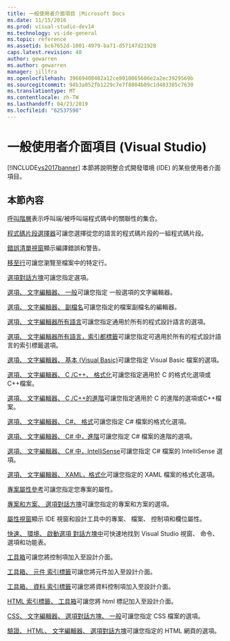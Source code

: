 ```yaml
---
title: 一般使用者介面項目 |Microsoft Docs
ms.date: 11/15/2016
ms.prod: visual-studio-dev14
ms.technology: vs-ide-general
ms.topic: reference
ms.assetid: bc67652d-1001-4979-ba71-d57147d21928
caps.latest.revision: 40
author: gewarren
ms.author: gewarren
manager: jillfra
ms.openlocfilehash: 39669408402a12ce8010865606e2a2ec3929569b
ms.sourcegitcommit: 94b3a052fb1229c7e7f8804b09c1d403385c7630
ms.translationtype: MT
ms.contentlocale: zh-TW
ms.lasthandoff: 04/23/2019
ms.locfileid: "62537598"
---
```

# <a name="general-user-interface-elements-visual-studio"></a>一般使用者介面項目 (Visual Studio)
[!INCLUDE[vs2017banner](../../includes/vs2017banner.md)]
本節將說明整合式開發環境 (IDE) 的某些使用者介面項目。

## <a name="in-this-section"></a>本節內容
 [呼叫階層](../../ide/reference/call-hierarchy.md)表示呼叫端/被呼叫端程式碼中的關聯性的集合。

 [程式碼片段選擇器](../../ide/reference/code-snippet-picker.md)可讓您選擇從您的語言的程式碼片段的一組程式碼片段。

 [錯誤清單視窗](../../ide/reference/error-list-window.md)顯示編譯錯誤和警告。

 [移至行](../../ide/reference/go-to-line.md)可讓您瀏覽至檔案中的特定行。

 [選項對話方塊](../../ide/reference/options-dialog-box-visual-studio.md)可讓您指定選項。

 [選項、 文字編輯器、 一般](../../ide/reference/options-text-editor-general.md)可讓您指定 一般選項的文字編輯器。

 [選項、 文字編輯器、 副檔名](../../ide/reference/options-text-editor-file-extension.md)可讓您指定的檔案副檔名的編輯器。

 [選項、 文字編輯器所有語言](../../ide/reference/options-text-editor-all-languages.md)可讓您指定通用於所有的程式設計語言的選項。

 [選項、 文字編輯器所有語言，索引都標籤](../../ide/reference/options-text-editor-all-languages-tabs.md)可讓您指定可適用於所有的程式設計語言的索引標籤選項。

 [選項、 文字編輯器、 基本 (Visual Basic)](../../ide/reference/options-text-editor-basic-visual-basic.md)可讓您指定 Visual Basic 檔案的選項。

 [選項、 文字編輯器、 C /C++、 格式化](../../ide/reference/options-text-editor-c-cpp-formatting.md)可讓您指定適用於 C 的格式化選項或C++檔案。

 [選項、 文字編輯器、 C /C++的進階](../../ide/reference/options-text-editor-c-cpp-advanced.md)可讓您指定適用於 C 的進階的選項或C++檔案。

 [選項、 文字編輯器、 C#、 格式](../../ide/reference/options-text-editor-csharp-formatting.md)可讓您指定 C# 檔案的格式化選項。

 [選項、 文字編輯器、 C# 中，進階](../../ide/reference/options-text-editor-csharp-advanced.md)可讓您指定 C# 檔案的進階的選項。

 [選項、 文字編輯器、 C# 中，IntelliSense](../../ide/reference/options-text-editor-csharp-intellisense.md)可讓您指定 C# 檔案的 IntelliSense 選項。

 [選項、 文字編輯器、 XAML，格式化](../../ide/reference/options-text-editor-xaml-formatting.md)可讓您指定的 XAML 檔案的格式化選項。

 [專案屬性參考](../../ide/reference/project-properties-reference.md)可讓您指定您專案的屬性。

 [專案和方案、 選項對話方塊](../../ide/reference/projects-and-solutions-options-dialog-box.md)可讓您指定的專案和方案的選項。

 [屬性視窗](../../ide/reference/properties-window.md)顯示 IDE 視窗和設計工具中的專案、 檔案、 控制項和欄位屬性。

 [快速、 環境、 啟動選項 對話方塊中](../../ide/reference/quick-launch-environment-options-dialog-box.md)可快速地找到 Visual Studio 視窗、 命令、 選項和功能表。

 [工具箱](../../ide/reference/toolbox.md)可讓您將控制項加入至設計介面。

 [工具箱、 元件 索引標籤](../../ide/reference/toolbox-components-tab.md)可讓您將元件加入至設計介面。

 [工具箱、 資料 索引標籤](../../ide/reference/toolbox-data-tab.md)可讓您將資料控制項加入至設計介面。

 [HTML 索引標籤、 工具箱](../../ide/reference/toolbox-html-tab.md)可讓您將 html 標記加入至設計介面。

 [CSS、 文字編輯器、 選項對話方塊、 一般](http://msdn.microsoft.com/library/b33a7617-e69d-4a11-938e-2e218a34a10c)可讓您指定 CSS 檔案的選項。

 [驗證、 HTML、 文字編輯器、 選項對話方塊](http://msdn.microsoft.com/library/9c24ecfe-263e-4bf1-88de-d01be3992863)可讓您指定的 HTML 網頁的選項。